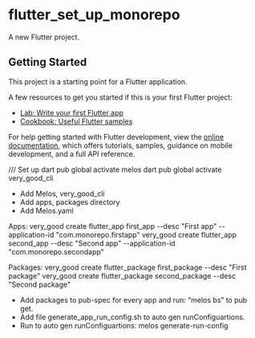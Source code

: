 # flutter_set_up_monorepo

A new Flutter project.

## Getting Started

This project is a starting point for a Flutter application.

A few resources to get you started if this is your first Flutter project:

- [Lab: Write your first Flutter app](https://docs.flutter.dev/get-started/codelab)
- [Cookbook: Useful Flutter samples](https://docs.flutter.dev/cookbook)

For help getting started with Flutter development, view the
[online documentation](https://docs.flutter.dev/), which offers tutorials,
samples, guidance on mobile development, and a full API reference.

/// Set up
dart pub global activate melos
dart pub global activate very_good_cli

- Add Melos, very_good_cli
- Add apps, packages directory
- Add Melos.yaml

Apps:
very_good create flutter_app first_app --desc "First app" --application-id "com.monorepo.firstapp"
very_good create flutter_app second_app --desc "Second app" --application-id "com.monorepo.secondapp"

Packages:
very_good create flutter_package first_package --desc "First package"
very_good create flutter_package second_package --desc "Second package"

- Add packages to pub-spec for every app and run: “melos bs” to pub get.
- Add file generate_app_run_config.sh to auto gen runConfiguartions.
- Run to auto gen runConfiguartions: melos generate-run-config